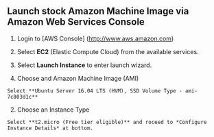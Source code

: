 ## Launch stock Amazon Machine Image via Amazon Web Services Console

1. Login to [AWS Console] (http://www.aws.amazon.com)
2. Select **EC2** (Elastic Compute Cloud) from the available services.
3. Select **Launch Instance** to enter launch wizard.
  
  1. Choose and Amazon Machine Image (AMI)
  
    Select **Ubuntu Server 16.04 LTS (HVM), SSD Volume Type - ami-7c803d1c**
  
  2. Choose an Instance Type
  
    Select **t2.micro (Free tier eligible)** and roceed to *Configure Instance Details* at bottom.
